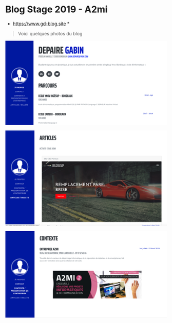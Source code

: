 # Blog Stage 2019 - A2mi

* https://www.gd-blog.site *

> Voici quelques photos du blog



![picture](/screen/accueil.png)



![picture](/screen/articles.png)



![picture](/screen/entreprise.png)

